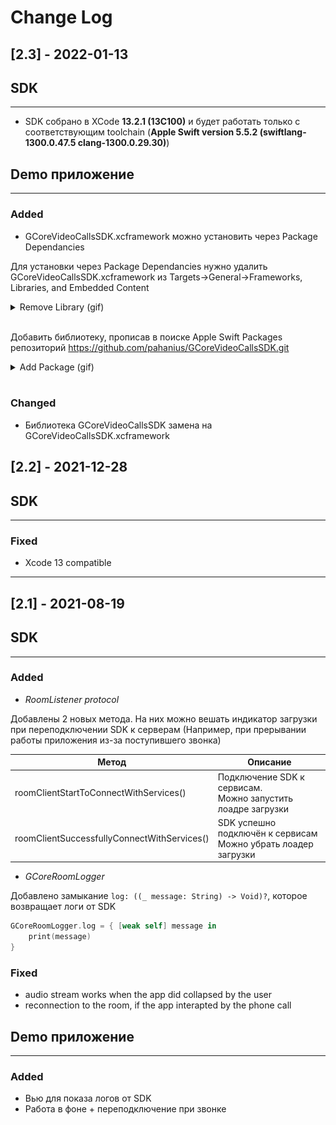 
# Change Log

<!-- ## [2.2] - 2021-12-28 -->

<!-- ## SDK -->
<!-- ### Added -->
<!-- ### Changed -->
<!-- ### Fixed -->

<!-- ## Demo приложение -->
<!-- ### Added -->
<!-- ### Changed -->
<!-- ### Fixed -->

## [2.3] - 2022-01-13

## SDK

---

- SDK собрано в XCode **13.2.1 (13C100)** и будет работать только c соответствующим toolchain (**Apple Swift version 5.5.2 (swiftlang-1300.0.47.5 clang-1300.0.29.30)**)

## Demo приложение

---

### Added

- GCoreVideoCallsSDK.xcframework можно установить через Package Dependancies

Для установки через Package Dependancies нужно удалить GCoreVideoCallsSDK.xcframework из Targets->General->Frameworks, Libraries, and Embedded Content

<details>
  <summary>Remove Library (gif)</summary>

![Remove Library](images/1-remove-library.gif)

</details>
<br>

Добавить библиотеку, прописав в поиске Apple Swift Packages репозиторий https://github.com/pahanius/GCoreVideoCallsSDK.git

<details>
  <summary>Add Package (gif)</summary>

![Add Package](images/2-add-package.gif)

</details>
<br>

### Changed

- Библиотека GCoreVideoCallsSDK замена на GCoreVideoCallsSDK.xcframework

## [2.2] - 2021-12-28

## SDK

---

### Fixed

- Xcode 13 compatible
 
---

## [2.1] - 2021-08-19

## SDK

---
 
### Added

- *RoomListener protocol*

Добавлены 2 новых метода. На них можно вешать индикатор загрузки при переподключении SDK к серверам (Например, при прерывании работы приложения из-за поступившего звонка)

|Метод|Описание|
|-|-|
|roomClientStartToConnectWithServices()|Подключение SDK к сервисам.<br>Можно запустить лоадре загрузки|
|roomClientSuccessfullyConnectWithServices()|SDK успешно подключён к сервисам<br>Можно убрать лоадер загрузки|

- *GCoreRoomLogger*

Добавлено замыкание `log: ((_ message: String) -> Void)?`, которое возвращает логи от SDK

```swift
GCoreRoomLogger.log = { [weak self] message in
    print(message)
}
```
 
### Fixed

- audio stream works when the app did collapsed by the user
- reconnection to the room, if the app interapted by the phone call

## Demo приложение

---

### Added

- Вью для показа логов от SDK
- Работа в фоне + переподключение при звонке